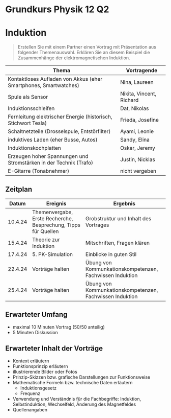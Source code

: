 Grundkurs Physik 12 Q2
==========================

# Induktion

> Erstellen Sie mit einem Partner einen Vortrag mit Präsentation aus folgender Themenauswahl.
> Erklären Sie an diesem Beispiel die Zusammenhänge der elektromagnetischen Induktion.

|Thema | Vortragende|
|---|---|
| Kontaktloses Aufladen von Akkus (eher Smartphones, Smartwatches)| Nina, Laureen|
| Spule als Sensor | Nikita, Vincent, Richard |
| Induktionsschleifen | Dat, Nikolas |
|Fernleitung elektrischer Energie (historisch, Stichwort Tesla) | Frieda, Josefine |
| Schaltnetzteile (Drosselspule, Entstörfilter) | Ayami, Leonie |
| induktives Laden (eher Busse, Autos) | Sandy, Elina |
| Induktionskochplatten | Oskar, Jeremy |
| Erzeugen hoher Spannungen und Stromstärken in der Technik (Trafo) | Justin, Nicklas |
| E-Gitarre (Tonabnehmer) | nicht vergeben |

## Zeitplan

|Datum | Ereignis| Ergebnis|
|---|---|---|
|10.4.24 | Themenvergabe, Erste Recherche, Besprechung, Tipps für Quellen| Grobstruktur und Inhalt des Vortrages
|15.4.24| Theorie zur Induktion | Mitschriften, Fragen klären|
|17.4.24| 5. PK-Simulation | Einblicke in guten Stil |
|22.4.24| Vorträge halten | Übung von Kommunkationskompetenzen, Fachwissen Induktion |
|25.4.24| Vorträge halten | Übung von Kommunkationskompetenzen, Fachwissen Induktion |

## Erwarteter Umfang

- maximal 10 Minuten Vortrag (50/50 anteilig)
- 5 Minuten Diskussion

## Erwarteter Inhalt der Vorträge

- Kontext erläutern
- Funktionsprinzip erläutern
- illustrierende Bilder oder Fotos
- Prinzip-Skizzen bzw. grafische Darstellungen zur Funktionsweise
- Mathematische Formeln bzw. technische Daten erläutern
	- Induktionsgesetz
	- Frequenz
- Verwendung und Verständnis für die Fachbegriffe: Induktion, Selbstinduktion, Wechselfeld, Änderung des Magnetfeldes 
- Quellenangaben
